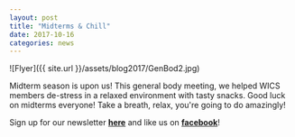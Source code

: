 ```yaml
---
layout: post
title: "Midterms & Chill"
date: 2017-10-16
categories: news
---
```


![Flyer]({{ site.url }}/assets/blog2017/GenBod2.jpg)

Midterm season is upon us! This general body meeting, we helped WICS members de-stress in a relaxed environment with tasty snacks. Good luck on midterms everyone! Take a breath, relax, you're going to do amazingly! 

Sign up for our newsletter [**here**][mailinglist] and like us on [**facebook**][facebook]! 

[mailinglist]: http://columbia.us9.list-manage.com/subscribe?u=4c6a1c710f8ab9cce10272368&id=593b5faa43
[facebook]:https://www.facebook.com/CUWICS
